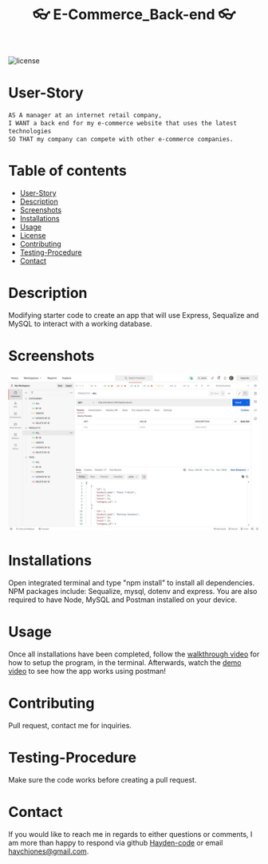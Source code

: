   <header align="center"> 
  <h1> 👓 E-Commerce_Back-end 👓 </h1> 
  </header>

![license](https://img.shields.io/badge/License-MIT%202.0-blue.svg)

# User-Story

    AS A manager at an internet retail company,
    I WANT a back end for my e-commerce website that uses the latest technologies
    SO THAT my company can compete with other e-commerce companies.

# Table of contents

- [User-Story](#user-Story)
- [Description](#Description)
- [Screenshots](#Screenshots)
- [Installations](#installations)
- [Usage](#usage)
- [License](#license)
- [Contributing](#Contributing)
- [Testing-Procedure](#Testing-Procedure)
- [Contact](#contact)

# Description

Modifying starter code to create an app that will use Express, Sequalize and MySQL to interact with a working database.

# Screenshots

![Screenshot of project](./Media/Screenshot.jpeg)

# Installations

Open integrated terminal and type "npm install" to install all dependencies. NPM packages include: Sequalize, mysql, dotenv and express.
You are also required to have Node, MySQL and Postman installed on your device.

# Usage

Once all installations have been completed, follow the [walkthrough video](https://drive.google.com/file/d/1iejeRPc1e8wEi-8NVJW74Oz281wIL3uH/view?usp=sharing) for how to setup the program, in the terminal. Afterwards, watch the [demo video](https://drive.google.com/file/d/1EPh-gpZwjbfFxEDGqhi-CpzB3YOQmNpS/view?usp=sharing) to see how the app works using postman!

# Contributing

Pull request, contact me for inquiries.

# Testing-Procedure

Make sure the code works before creating a pull request.

# Contact

If you would like to reach me in regards to either questions or comments, I am more than
happy to respond via github [Hayden-code](https://github.com/Hayden-code) or email [haychjones@gmail.com](haychjones@gmail.com).
